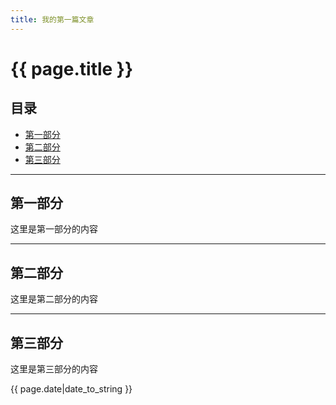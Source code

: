 ```yaml
---
title: 我的第一篇文章
---
```


# {{ page.title }}

## 目录
+ [第一部分](#partI)
+ [第二部分](#partII)
+ [第三部分](#partIII)

----------------------------------

## 第一部分


这里是第一部分的内容

----------------------------------

## 第二部分


这里是第二部分的内容

----------------------------------

## 第三部分


这里是第三部分的内容

{{ page.date|date_to_string }}

